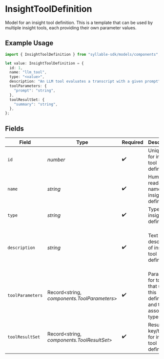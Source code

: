 # InsightToolDefinition

Model for an insight tool definition. This is a template that can be used by multiple insight
tools, each providing their own parameter values.

## Example Usage

```typescript
import { InsightToolDefinition } from "syllable-sdk/models/components";

let value: InsightToolDefinition = {
  id: 1,
  name: "llm_tool",
  type: "<value>",
  description: "An LLM tool evaluates a transcript with a given prompt",
  toolParameters: {
    "prompt": "string",
  },
  toolResultSet: {
    "summary": "string",
  },
};
```

## Fields

| Field                                                                    | Type                                                                     | Required                                                                 | Description                                                              | Example                                                                  |
| ------------------------------------------------------------------------ | ------------------------------------------------------------------------ | ------------------------------------------------------------------------ | ------------------------------------------------------------------------ | ------------------------------------------------------------------------ |
| `id`                                                                     | *number*                                                                 | :heavy_check_mark:                                                       | Unique ID for insight tool definition                                    | 1                                                                        |
| `name`                                                                   | *string*                                                                 | :heavy_check_mark:                                                       | Human-readable name of insight tool definition                           | llm_tool                                                                 |
| `type`                                                                   | *string*                                                                 | :heavy_check_mark:                                                       | Type of insight tool definition                                          |                                                                          |
| `description`                                                            | *string*                                                                 | :heavy_check_mark:                                                       | Text description of insight tool definition                              | An LLM tool evaluates a transcript with a given prompt                   |
| `toolParameters`                                                         | Record<string, *components.ToolParameters*>                              | :heavy_check_mark:                                                       | Parameters for tools that use this definition and their associated types | {<br/>"prompt": "string"<br/>}                                           |
| `toolResultSet`                                                          | Record<string, *components.ToolResultSet*>                               | :heavy_check_mark:                                                       | Result key/types for insight tool definition                             | {<br/>"summary": "string"<br/>}                                          |